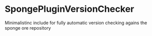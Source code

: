 # SpongePluginVersionChecker
Minimalistinc include for fully automatic version checking agains the sponge ore repository
